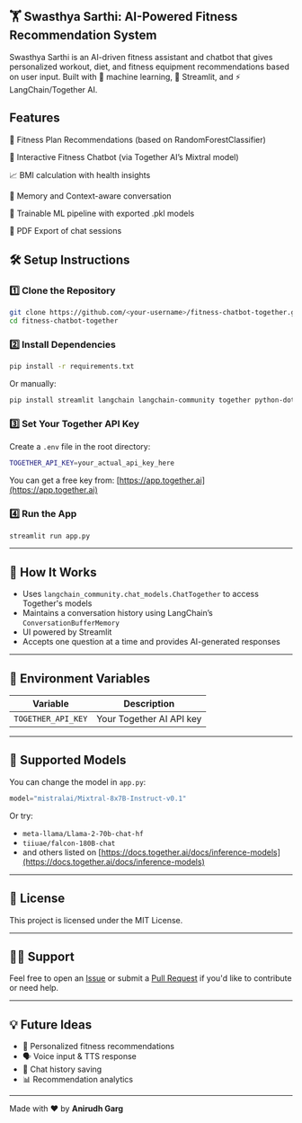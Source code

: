 ## 🏋️ Swasthya Sarthi: AI-Powered Fitness Recommendation System
Swasthya Sarthi is an AI-driven fitness assistant and chatbot that gives personalized workout, diet, and fitness equipment recommendations based on user input. Built with 🧠 machine learning, 🤖 Streamlit, and ⚡ LangChain/Together AI.

## Features
💪 Fitness Plan Recommendations (based on RandomForestClassifier)

🤖 Interactive Fitness Chatbot (via Together AI’s Mixtral model)

📈 BMI calculation with health insights

🧠 Memory and Context-aware conversation

💾 Trainable ML pipeline with exported .pkl models

💬 PDF Export of chat sessions

## 🛠️ Setup Instructions

### 1️⃣ Clone the Repository

```bash
git clone https://github.com/<your-username>/fitness-chatbot-together.git
cd fitness-chatbot-together
````

### 2️⃣ Install Dependencies

```bash
pip install -r requirements.txt
```

Or manually:

```bash
pip install streamlit langchain langchain-community together python-dotenv
```

### 3️⃣ Set Your Together API Key

Create a `.env` file in the root directory:

```bash
TOGETHER_API_KEY=your_actual_api_key_here
```

You can get a free key from: [https://app.together.ai](https://app.together.ai)

### 4️⃣ Run the App

```bash
streamlit run app.py
```

---

## 🧠 How It Works

* Uses `langchain_community.chat_models.ChatTogether` to access Together's models
* Maintains a conversation history using LangChain’s `ConversationBufferMemory`
* UI powered by Streamlit
* Accepts one question at a time and provides AI-generated responses

---

## 🔐 Environment Variables

| Variable           | Description              |
| ------------------ | ------------------------ |
| `TOGETHER_API_KEY` | Your Together AI API key |

---

## 🤖 Supported Models

You can change the model in `app.py`:

```python
model="mistralai/Mixtral-8x7B-Instruct-v0.1"
```

Or try:

* `meta-llama/Llama-2-70b-chat-hf`
* `tiiuae/falcon-180B-chat`
* and others listed on [https://docs.together.ai/docs/inference-models](https://docs.together.ai/docs/inference-models)

---

## 🧾 License

This project is licensed under the MIT License.

---

## 🙋‍♂️ Support

Feel free to open an [Issue](https://github.com/<your-username>/fitness-chatbot-together/issues) or submit a [Pull Request](https://github.com/<your-username>/fitness-chatbot-together/pulls) if you'd like to contribute or need help.

---

## 💡 Future Ideas

* 🧍 Personalized fitness recommendations
* 🗣️ Voice input & TTS response
* 🧾 Chat history saving
* 📊 Recommendation analytics

---

Made with ❤️ by **Anirudh Garg**

```

